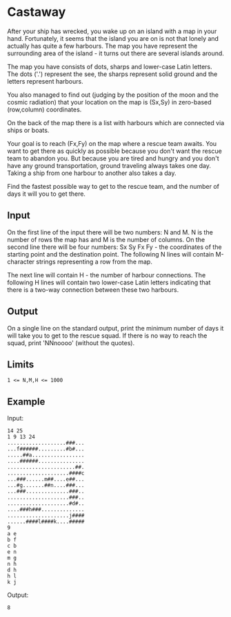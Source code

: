 # Castaway

After your ship has wrecked, you wake up on an island with a map in your hand.
Fortunately, it seems that the island you are on is not that lonely and
actually has quite a few harbours. The map you have represent the surrounding
area of the island - it turns out there are several islands around.

The map you have consists of dots, sharps and lower-case Latin letters. The
dots ('.') represent the see, the sharps represent solid ground and the letters
represent harbours.

You also managed to find out (judging by the position of
the moon and the cosmic radiation) that your location on the map is (Sx,Sy)
in zero-based (row,column) coordinates.

On the back of the map there is a list with harbours which are connected via
ships or boats.

Your goal is to reach (Fx,Fy) on the map where a rescue team awaits. You want
to get there as quickly as possible because you don't want the rescue team to
abandon you. But because you are tired and hungry and you don't have any ground
transportation, ground traveling always takes one day. Taking a ship from one
harbour to another also takes a day.

Find the fastest possible way to get to the rescue team, and the number of days
it will you to get there.

## Input

On the first line of the input there will be two numbers: N and M. N is the
number of rows the map has and M is the number of columns. On the second
line there will be four numbers: Sx Sy Fx Fy - the coordinates of the
starting point and the destination point. The following N lines will contain
M-character strings representing a row from the map.

The next line will contain H - the number of harbour connections. The following
H lines will contain two lower-case Latin letters indicating that there is a
two-way connection between these two harbours.

## Output

On a single line on the standard output, print the minimum number of days it
will take you to get to the rescue squad. If there is no way to reach the
squad, print 'NNnoooo' (without the quotes).

## Limits

```
1 <= N,M,H <= 1000
```

## Example

Input:

```
14 25
1 9 13 24
...................###...
...f######.........#b#...
.....##a.................
....######...............
......................##.
....................####c
...###......m##....e##...
...#g.......##n....###...
...###..............###..
....................###..
....................#d#..
....###h###..............
....................j####
......####l####k....#####
9
a e
b f
c b
e n
m g
n h
d h
h l
k j
```

Output:

```
8
```
